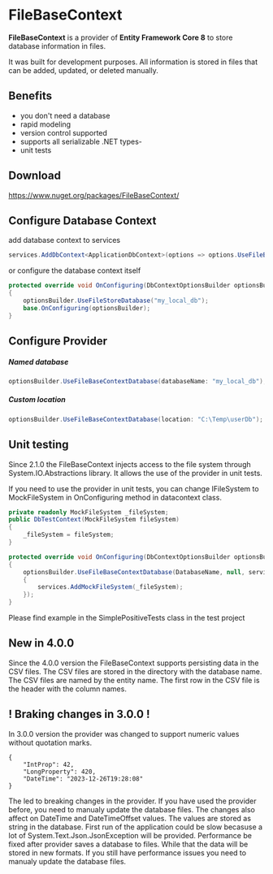 # FileBaseContext

**FileBaseContext** is a provider of **Entity Framework Core 8** to store database information in files. 

It was built for development purposes. All information is stored in files that can be added, updated, or deleted manually.

## Benefits

- you don't need a database
- rapid modeling
- version control supported
- supports all serializable .NET types-
- unit tests

## Download

https://www.nuget.org/packages/FileBaseContext/

## Configure Database Context

add database context to services

```cs
services.AddDbContext<ApplicationDbContext>(options => options.UseFileBaseContextDatabase("dbUser"));
```

or configure the database context itself

```cs
protected override void OnConfiguring(DbContextOptionsBuilder optionsBuilder)
{
	optionsBuilder.UseFileStoreDatabase("my_local_db");
	base.OnConfiguring(optionsBuilder);
}
```

## Configure Provider

##### Named database 
```cs
optionsBuilder.UseFileBaseContextDatabase(databaseName: "my_local_db");
```

##### Custom location
```cs
optionsBuilder.UseFileBaseContextDatabase(location: "C:\Temp\userDb");
```

## Unit testing

Since 2.1.0 the FileBaseContext injects access to the file system through System.IO.Abstractions library. It allows the use of the provider in unit tests.

If you need to use the provider in unit tests, you can change IFileSystem to MockFileSystem in OnConfiguring method in datacontext class.

```cs
private readonly MockFileSystem _fileSystem;
public DbTestContext(MockFileSystem fileSystem)
{
    _fileSystem = fileSystem;
}

protected override void OnConfiguring(DbContextOptionsBuilder optionsBuilder)
{
    optionsBuilder.UseFileBaseContextDatabase(DatabaseName, null, services =>
    {
        services.AddMockFileSystem(_fileSystem);
    });
}
```
Please find example in the SimplePositiveTests class in the test project

## New in 4.0.0

Since the 4.0.0 version the FileBaseContext supports persisting data in the CSV files.
The CSV files are stored in the directory with the database name. 
The CSV files are named by the entity name. 
The first row in the CSV file is the header with the column names.

## ! Braking changes in 3.0.0 !

In 3.0.0 version the provider was changed to support numeric values without quotation marks.

```
{
    "IntProp": 42,
    "LongProperty": 420,
    "DateTime": "2023-12-26T19:28:08"
}
```

The led to breaking changes in the provider. If you have used the provider before, you need to manualy update the database files. 
The changes also affect on DateTime and DateTimeOffset values. The values are stored as string in the database.
First run of the application could be slow becasuse a lot of System.Text.Json.JsonException will be provided.
Performance be fixed after provider saves a database to files. While that the data will be stored in new formats.
If you still have performance issues you need to manualy update the database files.
